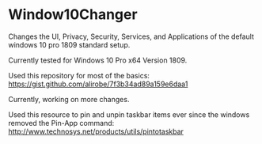 # Window10Changer
Changes the UI, Privacy, Security, Services, and Applications of the default windows 10 pro 1809 standard setup.

Currently tested for Windows 10 Pro x64 Version 1809.

Used this repository for most of the basics:
https://gist.github.com/alirobe/7f3b34ad89a159e6daa1


Currently, working on more changes.

Used this resource to pin and unpin taskbar items ever since the windows removed the Pin-App command:
http://www.technosys.net/products/utils/pintotaskbar